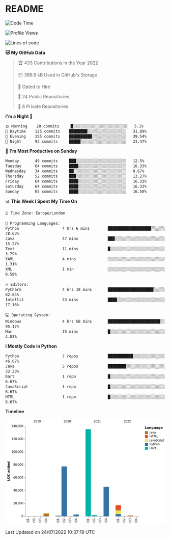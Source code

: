 # README

<!--START_SECTION:waka-->
![Code Time](http://img.shields.io/badge/Code%20Time-0%20secs-blue)

![Profile Views](http://img.shields.io/badge/Profile%20Views-12-blue)

![Lines of code](https://img.shields.io/badge/From%20Hello%20World%20I%27ve%20Written-285%20Thousand%20lines%20of%20code-blue)

**🐱 My GitHub Data** 

> 🏆 433 Contributions in the Year 2022
 > 
> 📦 386.6 kB Used in GitHub's Storage 
 > 
> 💼 Opted to Hire
 > 
> 📜 24 Public Repositories 
 > 
> 🔑 6 Private Repositories  
 > 
**I'm a Night 🦉** 

```text
🌞 Morning    20 commits     █░░░░░░░░░░░░░░░░░░░░░░░░   5.1% 
🌆 Daytime    125 commits    ████████░░░░░░░░░░░░░░░░░   31.89% 
🌃 Evening    155 commits    ██████████░░░░░░░░░░░░░░░   39.54% 
🌙 Night      92 commits     █████░░░░░░░░░░░░░░░░░░░░   23.47%

```
📅 **I'm Most Productive on Sunday** 

```text
Monday       49 commits     ███░░░░░░░░░░░░░░░░░░░░░░   12.5% 
Tuesday      64 commits     ████░░░░░░░░░░░░░░░░░░░░░   16.33% 
Wednesday    34 commits     ██░░░░░░░░░░░░░░░░░░░░░░░   8.67% 
Thursday     52 commits     ███░░░░░░░░░░░░░░░░░░░░░░   13.27% 
Friday       64 commits     ████░░░░░░░░░░░░░░░░░░░░░   16.33% 
Saturday     64 commits     ████░░░░░░░░░░░░░░░░░░░░░   16.33% 
Sunday       65 commits     ████░░░░░░░░░░░░░░░░░░░░░   16.58%

```


📊 **This Week I Spent My Time On** 

```text
⌚︎ Time Zone: Europe/London

💬 Programming Languages: 
Python                   4 hrs 6 mins        ███████████████████░░░░░░   78.63% 
Java                     47 mins             ███░░░░░░░░░░░░░░░░░░░░░░   15.27% 
Text                     11 mins             █░░░░░░░░░░░░░░░░░░░░░░░░   3.79% 
YAML                     4 mins              ░░░░░░░░░░░░░░░░░░░░░░░░░   1.31% 
XML                      1 min               ░░░░░░░░░░░░░░░░░░░░░░░░░   0.58%

🔥 Editors: 
PyCharm                  4 hrs 19 mins       ████████████████████░░░░░   82.84% 
IntelliJ                 53 mins             ████░░░░░░░░░░░░░░░░░░░░░   17.16%

💻 Operating System: 
Windows                  4 hrs 58 mins       ███████████████████████░░   95.17% 
Mac                      15 mins             █░░░░░░░░░░░░░░░░░░░░░░░░   4.83%

```

**I Mostly Code in Python** 

```text
Python                   7 repos             ███████████░░░░░░░░░░░░░░   46.67% 
Java                     5 repos             ████████░░░░░░░░░░░░░░░░░   33.33% 
Dart                     1 repo              █░░░░░░░░░░░░░░░░░░░░░░░░   6.67% 
JavaScript               1 repo              █░░░░░░░░░░░░░░░░░░░░░░░░   6.67% 
HTML                     1 repo              █░░░░░░░░░░░░░░░░░░░░░░░░   6.67%

```


**Timeline**

![Chart not found](https://raw.githubusercontent.com/XeonHis/XeonHis/main/charts/bar_graph.png) 


 Last Updated on 24/07/2022 10:37:19 UTC
<!--END_SECTION:waka-->
